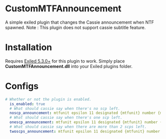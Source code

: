 # CustomMTFAnnouncement
A simple exiled plugin that changes the Cassie announcement when NTF spawned.
Note : This plugin does not support cassie subtitle feature.

# Installation
Requires [Exiled 5.3.0+](https://github.com/Exiled-Team/EXILED/releases) for this plugin to work.
Simply place **CustomMTFAnnouncement.dll** into your Exiled plugins folder.

# Configs
```yml
# Whether or not the plugin is enabled.
  is_enabled: true
  # What should cassie say when there's no scp left.
  noscp_announcement: mtfunit epsilon 11 designated {mtfunit} number {mtfnum} hasentered allremaining noscpsleft
  # What should cassie say when there's one scp left.
  onescp_announcement: mtfunit epsilon 11 designated {mtfunit} number {mtfnum} hasentered allremaining awaitingrecontainment {scpnum} scpsubject
  # What should cassie say when there are more than 2 scps left.
  twoscps_announcement: mtfunit epsilon 11 designated {mtfunit} number {mtfnum} hasentered allremaining awaitingrecontainment {scpnum} scpsubjects
  ```
